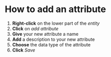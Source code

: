 # How to add an attribute 

1. **Right-click** on the lower part of the _entity_
2. **Click** on _add attribute_   
3. **Give** your new attribute a name
4. **Add** a description to your new attribute
5. **Choose** the data type of the attribute  
6. **Click** _Save_ 
